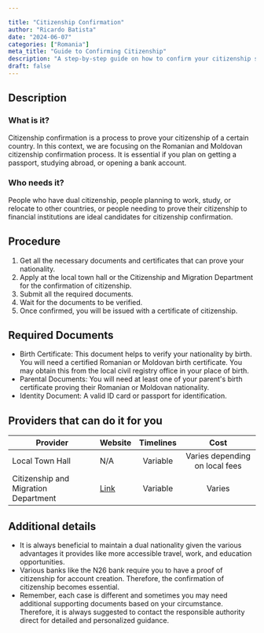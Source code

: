 ```yaml
---

title: "Citizenship Confirmation"
author: "Ricardo Batista"
date: "2024-06-07"
categories: ["Romania"]
meta_title: "Guide to Confirming Citizenship"
description: "A step-by-step guide on how to confirm your citizenship status."
draft: false
---
```


## Description
### What is it?
Citizenship confirmation is a process to prove your citizenship of a certain country. In this context, we are focusing on the Romanian and Moldovan citizenship confirmation process. It is essential if you plan on getting a passport, studying abroad, or opening a bank account.

### Who needs it?
People who have dual citizenship, people planning to work, study, or relocate to other countries, or people needing to prove their citizenship to financial institutions are ideal candidates for citizenship confirmation.

## Procedure
1. Get all the necessary documents and certificates that can prove your nationality.
2. Apply at the local town hall or the Citizenship and Migration Department for the confirmation of citizenship.
3. Submit all the required documents.
4. Wait for the documents to be verified.
5. Once confirmed, you will be issued with a certificate of citizenship.

## Required Documents
- Birth Certificate: This document helps to verify your nationality by birth. You will need a certified Romanian or Moldovan birth certificate. You may obtain this from the local civil registry office in your place of birth.
- Parental Documents: You will need at least one of your parent's birth certificate proving their Romanian or Moldovan nationality.
- Identity Document: A valid ID card or passport for identification.

## Providers that can do it for you
| Provider               |           Website          |      Timelines     |        Cost       |
| ---------------------- |  ------------------------- | :-----------------:| :---------------: |  
|  Local Town Hall       |          N/A               |     Variable       |        Varies depending on local fees |
| Citizenship and Migration Department| [Link](http://igi.mai.gov.ro)     |      Variable      |       Varies     |   

## Additional details
- It is always beneficial to maintain a dual nationality given the various advantages it provides like more accessible travel, work, and education opportunities.
- Various banks like the N26 bank require you to have a proof of citizenship for account creation. Therefore, the confirmation of citizenship becomes essential.
- Remember, each case is different and sometimes you may need additional supporting documents based on your circumstance. Therefore, it is always suggested to contact the responsible authority direct for detailed and personalized guidance.